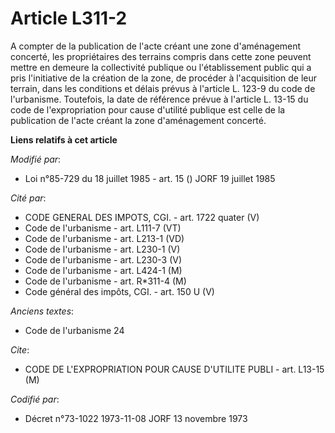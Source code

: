# Article L311-2

A compter de la publication de l'acte créant une zone d'aménagement concerté, les propriétaires des terrains compris dans
cette zone peuvent mettre en demeure la collectivité publique ou l'établissement public qui a pris l'initiative de la
création de la zone, de procéder à l'acquisition de leur terrain, dans les conditions et délais prévus à l'article L. 123-9
du code de l'urbanisme. Toutefois, la date de référence prévue à l'article L. 13-15 du code de l'expropriation pour cause
d'utilité publique est celle de la publication de l'acte créant la zone d'aménagement concerté.

**Liens relatifs à cet article**

_Modifié par_:

  - Loi n°85-729 du 18 juillet 1985 - art. 15 () JORF 19 juillet 1985

_Cité par_:

  - CODE GENERAL DES IMPOTS, CGI. - art. 1722 quater (V)
  - Code de l'urbanisme - art. L111-7 (VT)
  - Code de l'urbanisme - art. L213-1 (VD)
  - Code de l'urbanisme - art. L230-1 (V)
  - Code de l'urbanisme - art. L230-3 (V)
  - Code de l'urbanisme - art. L424-1 (M)
  - Code de l'urbanisme - art. R*311-4 (M)
  - Code général des impôts, CGI. - art. 150 U (V)

_Anciens textes_:

  - Code de l'urbanisme 24

_Cite_:

  - CODE DE L'EXPROPRIATION POUR CAUSE D'UTILITE PUBLI - art. L13-15 (M)

_Codifié par_:

  - Décret n°73-1022 1973-11-08 JORF 13 novembre 1973
